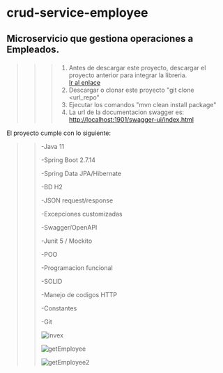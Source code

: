 # crud-service-employee

## <p><p>Microservicio que gestiona operaciones a Empleados.</p></p>

>>> 1. Antes de descargar este proyecto, descargar el proyecto anterior para integrar la libreria.<br/>
[Ir al enlace](https://github.com/samsedu85/generic-commons)
>>> 2. Descargar o clonar este proyecto "git clone <url_repo"
>>> 3. Ejecutar los comandos "mvn clean install package"
>>> 4. La url de la documentacion swagger es: <http://localhost:1901/swagger-ui/index.html>

El proyecto cumple con lo siguiente:

>> -Java 11
>> 
>> -Spring Boot 2.7.14
>> 
>> -Spring Data JPA/Hibernate
>> 
>> -BD H2
>> 
>> -JSON request/response
>> 
>> -Excepciones customizadas
>> 
>> -Swagger/OpenAPI
>> 
>> -Junit 5 / Mockito
>> 
>> -POO
>> 
>> -Programacion funcional
>> 
>> -SOLID
>> 
>> -Manejo de codigos HTTP
>> 
>> -Constantes
>> 
>> -Git
>>
>> ![invex](https://github.com/user-attachments/assets/18698b76-cedf-46f2-ac8e-8f20f149af3a)
>>
>> ![getEmployee](https://github.com/user-attachments/assets/b6b3fd3a-9a79-4537-bacb-f7afe870744e)
>>
>> ![getEmployee2](https://github.com/user-attachments/assets/36dbc9ae-0c82-44f2-b067-50a63287f7a9)
